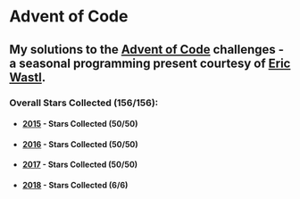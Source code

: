 # Advent of Code

## My solutions to the [Advent of Code](https://adventofcode.com/) challenges - a seasonal programming present courtesy of [Eric Wastl](https://github.com/topaz).

### Overall Stars Collected (156/156):  
  
* #### [2015](https://adventofcode.com/2015) - Stars Collected (50/50)  

* #### [2016](https://adventofcode.com/2016) - Stars Collected (50/50)

* #### [2017](https://adventofcode.com/2017) - Stars Collected (50/50)

* #### [2018](https://adventofcode.com/2018) - Stars Collected (6/6)